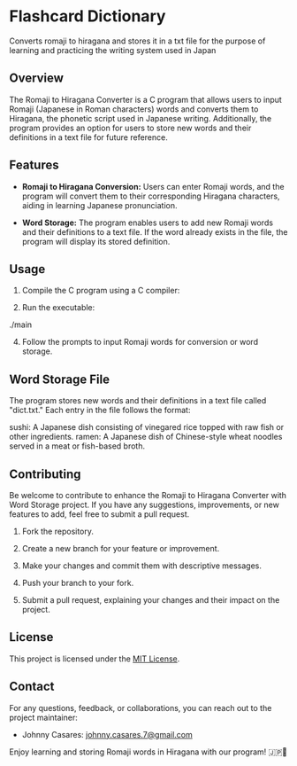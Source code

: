 # Flashcard Dictionary
Converts romaji to hiragana and stores it in a txt file for the purpose of learning and practicing the writing system used in Japan

## Overview

The Romaji to Hiragana Converter is a C program that allows users to input Romaji (Japanese in Roman characters) words and converts them to Hiragana, the phonetic script used in Japanese writing. Additionally, the program provides an option for users to store new words and their definitions in a text file for future reference.

## Features

- **Romaji to Hiragana Conversion:** Users can enter Romaji words, and the program will convert them to their corresponding Hiragana characters, aiding in learning Japanese pronunciation.

- **Word Storage:** The program enables users to add new Romaji words and their definitions to a text file. If the word already exists in the file, the program will display its stored definition.

## Usage

1. Compile the C program using a C compiler:


2. Run the executable:

./main


4. Follow the prompts to input Romaji words for conversion or word storage.

## Word Storage File

The program stores new words and their definitions in a text file called "dict.txt." Each entry in the file follows the format:

sushi: A Japanese dish consisting of vinegared rice topped with raw fish or other ingredients.
ramen: A Japanese dish of Chinese-style wheat noodles served in a meat or fish-based broth.


## Contributing

Be welcome to contribute to enhance the Romaji to Hiragana Converter with Word Storage project. If you have any suggestions, improvements, or new features to add, feel free to submit a pull request.

1. Fork the repository.

2. Create a new branch for your feature or improvement.

3. Make your changes and commit them with descriptive messages.

4. Push your branch to your fork.

5. Submit a pull request, explaining your changes and their impact on the project.

## License

This project is licensed under the [MIT License](LICENSE).

## Contact

For any questions, feedback, or collaborations, you can reach out to the project maintainer:

- Johnny Casares: [johnny.casares.7@gmail.com](mailto:johnny.casares.7@gmail.com)

Enjoy learning and storing Romaji words in Hiragana with our program! 🇯🇵📝


